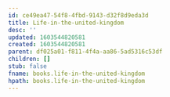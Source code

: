 ```yaml
---
id: ce49ea47-54f8-4fbd-9143-d32f8d9eda3d
title: Life-in-the-united-kingdom
desc: ''
updated: 1603544820581
created: 1603544820581
parent: df025a01-f811-4f4a-aa86-5ad5316c53df
children: []
stub: false
fname: books.life-in-the-united-kingdom
hpath: books.life-in-the-united-kingdom
---
```



